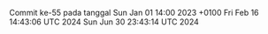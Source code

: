 Commit ke-55 pada tanggal Sun Jan 01 14:00 2023 +0100
Fri Feb 16 14:43:06 UTC 2024
Sun Jun 30 23:43:14 UTC 2024
